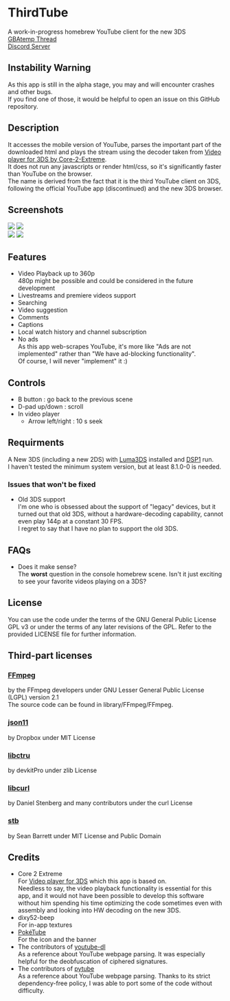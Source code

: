 # ThirdTube

A work-in-progress homebrew YouTube client for the new 3DS  
[GBAtemp Thread](https://gbatemp.net/threads/release-thirdtube-a-homebrew-youtube-client-for-the-new-3ds.591696/)  
[Discord Server](https://discord.gg/CVcThBCQJM)

## Instability Warning

As this app is still in the alpha stage, you may and will encounter crashes and other bugs.  
If you find one of those, it would be helpful to open an issue on this GitHub repository.  

## Description
It accesses the mobile version of YouTube, parses the important part of the downloaded html and plays the stream using the decoder taken from [Video player for 3DS by Core-2-Extreme](https://github.com/Core-2-Extreme/Video_player_for_3DS).  
It does not run any javascripts or render html/css, so it's significantly faster than YouTube on the browser.  
The name is derived from the fact that it is the third YouTube client on 3DS, following the official YouTube app (discontinued) and the new 3DS browser.  

## Screenshots
![](https://github.com/windows-server-2003/ThirdTube/blob/main/screenshots/0.bmp) ![](https://github.com/windows-server-2003/ThirdTube/blob/main/screenshots/1.bmp)  
![](https://github.com/windows-server-2003/ThirdTube/blob/main/screenshots/2.bmp) ![](https://github.com/windows-server-2003/ThirdTube/blob/main/screenshots/3.bmp)  

## Features

 - Video Playback up to 360p  
   480p might be possible and could be considered in the future development
 - Livestreams and premiere videos support
 - Searching  
 - Video suggestion  
 - Comments  
 - Captions  
 - Local watch history and channel subscription  
 - No ads  
   As this app web-scrapes YouTube, it's more like "Ads are not implemented" rather than "We have ad-blocking functionality".  
   Of course, I will never "implement" it :)  

## Controls

 - B button : go back to the previous scene  
 - D-pad up/down : scroll
 - In video player
    - Arrow left/right : 10 s seek


## Requirments
A New 3DS (including a new 2DS) with [Luma3DS](https://github.com/LumaTeam/Luma3DS) installed and [DSP1](https://github.com/zoogie/DSP1) run.  
I haven't tested the minimum system version, but at least 8.1.0-0 is needed.  

### Issues that won't be fixed

 - Old 3DS support  
   I'm one who is obsessed about the support of "legacy" devices, but it turned out that old 3DS, without a hardware-decoding capability, cannot even play 144p at a constant 30 FPS.  
   I regret to say that I have no plan to support the old 3DS.  

## FAQs

 - Does it make sense?  
   The **worst** question in the console homebrew scene. Isn't it just exciting to see your favorite videos playing on a 3DS?

## License
You can use the code under the terms of the GNU General Public License GPL v3 or under the terms of any later revisions of the GPL. Refer to the provided LICENSE file for further information.

## Third-part licenses

### [FFmpeg](https://ffmpeg.org/)
by the FFmpeg developers under GNU Lesser General Public License (LGPL) version 2.1  
The source code can be found in library/FFmpeg/FFmpeg.  
### [json11](https://github.com/dropbox/json11)
by Dropbox under MIT License  
### [libctru](https://github.com/devkitPro/libctru)
by devkitPro under zlib License  
### [libcurl](https://curl.se/)
by Daniel Stenberg and many contributors under the curl License  
### [stb](https://github.com/nothings/stb/)
by Sean Barrett under MIT License and Public Domain  

## Credits
* Core 2 Extreme  
  For [Video player for 3DS](https://github.com/Core-2-Extreme/Video_player_for_3DS) which this app is based on.  
  Needless to say, the video playback functionality is essential for this app, and it would not have been possible to develop this software without him spending his time optimizing the code sometimes even with assembly and looking into HW decoding on the new 3DS.
* dixy52-beep  
  For in-app textures
* [PokéTube](https://github.com/Poketubepoggu)  
  For the icon and the banner
* The contributors of [youtube-dl](https://github.com/ytdl-org/youtube-dl)  
  As a reference about YouTube webpage parsing. It was especially helpful for the deobfuscation of ciphered signatures.  
* The contributors of [pytube](https://github.com/pytube/pytube)  
  As a reference about YouTube webpage parsing. Thanks to its strict dependency-free policy, I was able to port some of the code without difficulty.  


